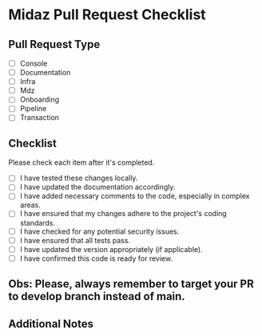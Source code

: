 # Midaz Pull Request Checklist

## Pull Request Type
[//]: # (Check the appropriate box for the type of pull request.)

- [ ] Console
- [ ] Documentation
- [ ] Infra
- [ ] Mdz
- [ ] Onboarding
- [ ] Pipeline
- [ ] Transaction

## Checklist
Please check each item after it's completed.

- [ ] I have tested these changes locally.
- [ ] I have updated the documentation accordingly.
- [ ] I have added necessary comments to the code, especially in complex areas.
- [ ] I have ensured that my changes adhere to the project's coding standards.
- [ ] I have checked for any potential security issues.
- [ ] I have ensured that all tests pass.
- [ ] I have updated the version appropriately (if applicable).
- [ ] I have confirmed this code is ready for review.

## Obs: Please, always remember to target your PR to develop branch instead of main.
## Additional Notes
[//]: # (Add any additional notes, context, or explanation that could be helpful for reviewers.)
